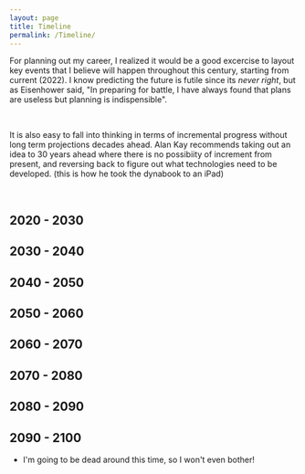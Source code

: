 ```yaml
---
layout: page
title: Timeline 
permalink: /Timeline/
---
```


For planning out my career, I realized it would be a good excercise to layout key events that I believe will happen throughout this century, starting from current (2022). I know predicting the future is futile since its *never right*, but as Eisenhower said, "In preparing for battle, I have always found that plans are useless but planning is indispensible". 

&nbsp;

It is also easy to fall into thinking in terms of incremental progress without long term projections decades ahead. Alan Kay recommends taking out an idea to 30 years ahead where there is no possibiity of increment from present, and reversing back to figure out what technologies need to be developed. (this is how he took the dynabook to an iPad)

&nbsp;

## 2020 - 2030 


## 2030 - 2040


## 2040 - 2050 


## 2050 - 2060 


## 2060 - 2070 


## 2070 - 2080


## 2080 - 2090 


## 2090 - 2100 
- I'm going to be dead around this time, so I won't even bother!

